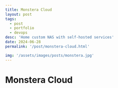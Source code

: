 ```yaml
---
title: Monstera Cloud
layout: post
tags: 
  - post
  - portfolio
  - devops
desc: 'Home custom NAS with self-hosted services'
date: 2024-06-28
permalink: '/post/monstera-cloud.html'

img: '/assets/images/posts/monstera.jpg'
---
```


# Monstera Cloud
